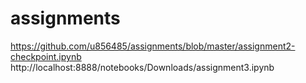 # assignments
https://github.com/u856485/assignments/blob/master/assignment2-checkpoint.ipynb
http://localhost:8888/notebooks/Downloads/assignment3.ipynb
